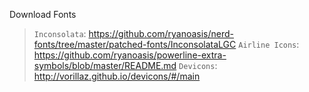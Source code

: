Download Fonts
> `Inconsolata`: https://github.com/ryanoasis/nerd-fonts/tree/master/patched-fonts/InconsolataLGC
> `Airline Icons`: https://github.com/ryanoasis/powerline-extra-symbols/blob/master/README.md 
> `Devicons`: http://vorillaz.github.io/devicons/#/main

